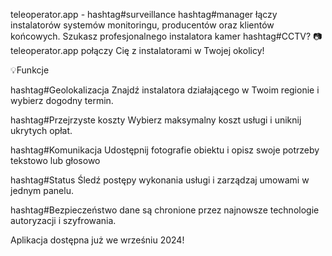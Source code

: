 teleoperator.app - hashtag#surveillance hashtag#manager łączy instalatorów systemów monitoringu, producentów oraz klientów końcowych.
Szukasz profesjonalnego instalatora kamer hashtag#CCTV?
📷 teleoperator.app połączy Cię z instalatorami w Twojej okolicy!

💡Funkcje

hashtag#Geolokalizacja
Znajdź instalatora działającego w Twoim regionie i wybierz dogodny termin.

hashtag#Przejrzyste koszty
Wybierz maksymalny koszt usługi i uniknij ukrytych opłat.

hashtag#Komunikacja
Udostępnij fotografie obiektu i opisz swoje potrzeby tekstowo lub głosowo

hashtag#Status
Śledź postępy wykonania usługi i zarządzaj umowami w jednym panelu.

hashtag#Bezpieczeństwo
dane są chronione przez najnowsze technologie autoryzacji i szyfrowania.


Aplikacja dostępna już we wrześniu 2024!
